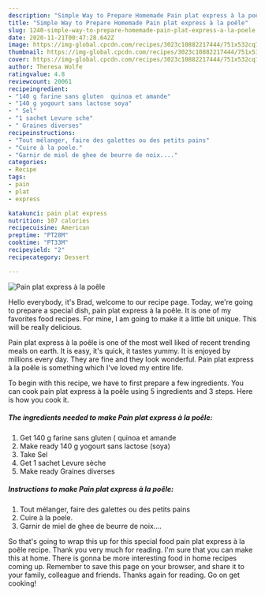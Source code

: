 ```yaml
---
description: "Simple Way to Prepare Homemade Pain plat express à la poêle"
title: "Simple Way to Prepare Homemade Pain plat express à la poêle"
slug: 1240-simple-way-to-prepare-homemade-pain-plat-express-a-la-poele
date: 2020-11-21T00:47:28.642Z
image: https://img-global.cpcdn.com/recipes/3023c10882217444/751x532cq70/pain-plat-express-a-la-poele-photo-principale-de-la-recette.jpg
thumbnail: https://img-global.cpcdn.com/recipes/3023c10882217444/751x532cq70/pain-plat-express-a-la-poele-photo-principale-de-la-recette.jpg
cover: https://img-global.cpcdn.com/recipes/3023c10882217444/751x532cq70/pain-plat-express-a-la-poele-photo-principale-de-la-recette.jpg
author: Theresa Wolfe
ratingvalue: 4.8
reviewcount: 20061
recipeingredient:
- "140 g farine sans gluten  quinoa et amande"
- "140 g yogourt sans lactose soya"
- " Sel"
- "1 sachet Levure sche"
- " Graines diverses"
recipeinstructions:
- "Tout mélanger, faire des galettes ou des petits pains"
- "Cuire à la poele."
- "Garnir de miel de ghee de beurre de noix...."
categories:
- Recipe
tags:
- pain
- plat
- express

katakunci: pain plat express 
nutrition: 107 calories
recipecuisine: American
preptime: "PT28M"
cooktime: "PT33M"
recipeyield: "2"
recipecategory: Dessert

---
```



![Pain plat express à la poêle](https://img-global.cpcdn.com/recipes/3023c10882217444/751x532cq70/pain-plat-express-a-la-poele-photo-principale-de-la-recette.jpg)

Hello everybody, it's Brad, welcome to our recipe page. Today, we're going to prepare a special dish, pain plat express à la poêle. It is one of my favorites food recipes. For mine, I am going to make it a little bit unique. This will be really delicious.

Pain plat express à la poêle is one of the most well liked of recent trending meals on earth. It is easy, it's quick, it tastes yummy. It is enjoyed by millions every day. They are fine and they look wonderful. Pain plat express à la poêle is something which I've loved my entire life.




To begin with this recipe, we have to first prepare a few ingredients. You can cook pain plat express à la poêle using 5 ingredients and 3 steps. Here is how you cook it.

<!--inarticleads1-->

##### The ingredients needed to make Pain plat express à la poêle:

1. Get 140 g farine sans gluten ( quinoa et amande
1. Make ready 140 g yogourt sans lactose (soya)
1. Take  Sel
1. Get 1 sachet Levure sèche
1. Make ready  Graines diverses




<!--inarticleads2-->

##### Instructions to make Pain plat express à la poêle:

1. Tout mélanger, faire des galettes ou des petits pains
1. Cuire à la poele.
1. Garnir de miel de ghee de beurre de noix....




So that's going to wrap this up for this special food pain plat express à la poêle recipe. Thank you very much for reading. I'm sure that you can make this at home. There is gonna be more interesting food in home recipes coming up. Remember to save this page on your browser, and share it to your family, colleague and friends. Thanks again for reading. Go on get cooking!
